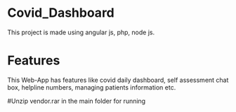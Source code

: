 # Covid_Dashboard
This project is made using angular js, php, node js. 

# Features
This Web-App has features like covid daily dashboard, self assessment chat box, helpline numbers, managing patients information etc. 

#Unzip vendor.rar in the main folder for running
